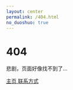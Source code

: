 ```yaml
---
layout: center
permalink: /404.html
no_duoshuo: true
---
```

# 404
悲剧，页面好像找不到了...

<div class="mt3">
  <a href="{{ site.baseurl }}/" class="button button-blue button-big"> 主页 </a>
  <a href="{{ site.baseurl }}/about/" class="button button-blue button-big">联系方式</a>
</div>
